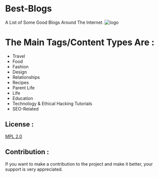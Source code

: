 # Best-Blogs
A List of Some Good Blogs Around The Internet.
![logo](https://github.com/Phone-Metal/Best-Blogs/blob/main/blogs_logo.png) 
# The Main Tags/Content Types Are : 
* Travel
* Food
* Fashion
* Design 
* Relationships
* Recipes
* Parent Life
* Life
* Education 
* Technology & Ethical Hacking Tutorials
* SEO-Related 


## License :

[MPL 2.0](https://www.mozilla.org/en-US/MPL/2.0/FAQ/)

## Contribution :

If you want to make a contribution to the project and make it better, 
your support is very appreciated.
